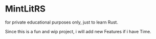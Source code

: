 # MintLitRS

for private educational purposes only, just to learn Rust.

Since this is a fun and wip project, i will add new Features if i have Time.
